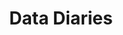 ---
ee_id_thing: '11'
site: '1'
type: '2'
inv_num: 2003-002
add_credit:
url: 2003-002-data-diaries
title: Data Diaries
year: '2003'
display_year: '2003'
medium: 64 Videos
dims:
pitch: "​Computer memory interpreted as video. ps - Site doesn’t work anymore, so
  click at your own peril! SMH. "
ps: Rhizome got this working again! OMG. Info <a href="https://anthology.rhizome.org/data-diaries-2003"
  target="_blank">here</a>.&nbsp;
live_url: http://archive.rhizome.org/anthology/data-diaries.html
youtube:
related_code:
imgs: data-diaries-2003-002-still-1-database-ih.jpg
subheading:
download:
commission: Commissioned by New Radio and Performing Arts, Inc., (aka Ether-Ore),
  for its Turbulence website
related:
layout: things-i-made
---